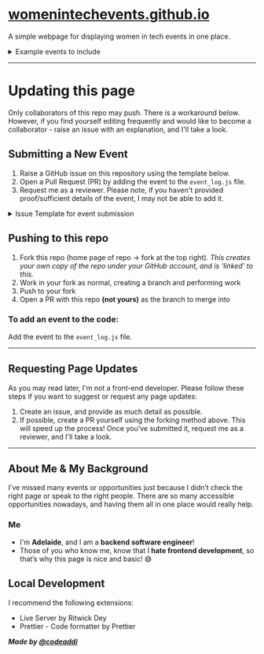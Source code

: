 # [womenintechevents.github.io](https://adelaidebaron.github.io/womenintechevents.github.io/)

A simple webpage for displaying women in tech events in one place.

<details>
  <summary>Example events to include</summary>

  - **Online events**
- **Global events**
- **Regional events**
- **Courses**
- **Online opportunities**
- **Grants & bursaries**
- **Mentorship programs**
  
***(not a limitation)***
</details>

---

# Updating this page 
Only collaborators of this repo may push. There is a workaround below. However, if you find yourself editing frequently and would like to become a collaborator - raise an issue with an explanation, and I'll take a look. 

## Submitting a New Event
1. Raise a GitHub issue on this repository using the template below.
2. Open a Pull Request (PR) by adding the event to the `event_log.js` file.
3. Request me as a reviewer. Please note, if you haven't provided proof/sufficient details of the event, I may not be able to add it.

<details> 
<summary> Issue Template for event submission </summary>
  
  Fill out the following details to the best of your abilities. 
  ```
  {
    date: "yyyy-mm-dd",
    time: "6:30 PM",
    finish_time: "8:30 PM",
    title: "",
    location: "",
    country: "",
    coordinates: { longitude: "", latitude: "" },
    cost: "",
    audience: "",
    description: "",
    event_type: "",
    link: "",
    women_focussed: "✅❌",
  },
```
  <add any other info/notes here> 
  
</details>

## Pushing to this repo 
1. Fork this repo (home page of repo -> fork at the top right). _This creates your own copy of the repo under your GitHub account, and is 'linked' to this._
2. Work in your fork as normal, creating a branch and performing work
3. Push to your fork
4. Open a PR with this repo **(not yours)** as the branch to merge into

### To add an event to the code: 
Add the event to the `event_log.js` file.

---

## Requesting Page Updates

As you may read later, I'm not a front-end developer. Please follow these steps if you want to suggest or request any page updates:

1. Create an issue, and provide as much detail as possible.
2. If possible, create a PR yourself using the forking method above. This will speed up the process! Once you've submitted it, request me as a reviewer, and I'll take a look.

---

## About Me & My Background

I've missed many events or opportunities just because I didn’t check the right page or speak to the right people. There are so many accessible opportunities nowadays, and having them all in one place would really help.

### Me
- I'm **Adelaide**, and I am a **backend software engineer**!
- Those of you who know me, know that I **hate frontend development**, so that’s why this page is nice and basic! 😅


## Local Development 
I recommend the following extensions: 
- Live Server by Ritwick Dey
- Prettier - Code formatter by Prettier  

***Made by [@codeaddi](https://www.instagram.com/codeaddi/)***
